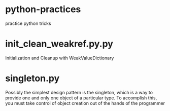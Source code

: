 # python-practices
practice python tricks

# init_clean_weakref.py.py
Initialization and Cleanup with WeakValueDictionary

# singleton.py
Possibly the simplest design pattern is the singleton, which is a way to provide one and only one object of a particular type. To accomplish this, you must take control of object creation out of the hands of the programmer